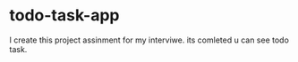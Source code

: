 # todo-task-app
I create this project assinment for my interviwe. its comleted u can see todo task.
